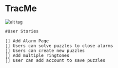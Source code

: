 # TracMe

![alt tag](https://github.com/andreiyugurau/Alarm-Clock/blob/master/3RDieSK.jpg)



<pre>
#User Stories

[] Add Alarm Page
[] Users can solve puzzles to close alarms
[] Users can create new puzzles
[] Add multiple ringtones
[] User can add account to save puzzles
</pre>
